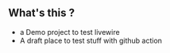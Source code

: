 ## What's this ?

- a Demo project to test livewire
- A draft place to test stuff with github action